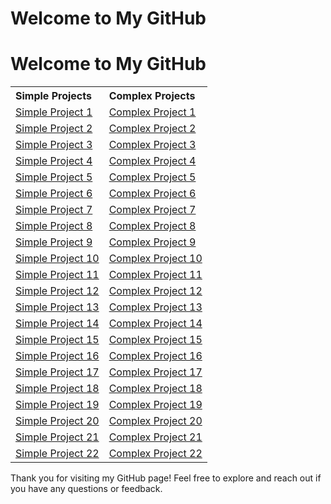 # Welcome to My GitHub
# Welcome to My GitHub

<table>
  <tr>
    <th align="left">Simple Projects</th>
    <th align="left">Complex Projects</th>
  </tr>
  <tr>
    <td><a href="#">Simple Project 1</a></td>
    <td><a href="#">Complex Project 1</a></td>
  </tr>
  <tr>
    <td><a href="#">Simple Project 2</a></td>
    <td><a href="#">Complex Project 2</a></td>
  </tr>
  <tr>
    <td><a href="#">Simple Project 3</a></td>
    <td><a href="#">Complex Project 3</a></td>
  </tr>
  <tr>
    <td><a href="#">Simple Project 4</a></td>
    <td><a href="#">Complex Project 4</a></td>
  </tr>
  <tr>
    <td><a href="#">Simple Project 5</a></td>
    <td><a href="#">Complex Project 5</a></td>
  </tr>
  <tr>
    <td><a href="#">Simple Project 6</a></td>
    <td><a href="#">Complex Project 6</a></td>
  </tr>
  <tr>
    <td><a href="#">Simple Project 7</a></td>
    <td><a href="#">Complex Project 7</a></td>
  </tr>
  <tr>
    <td><a href="#">Simple Project 8</a></td>
    <td><a href="#">Complex Project 8</a></td>
  </tr>
  <tr>
    <td><a href="#">Simple Project 9</a></td>
    <td><a href="#">Complex Project 9</a></td>
  </tr>
  <tr>
    <td><a href="#">Simple Project 10</a></td>
    <td><a href="#">Complex Project 10</a></td>
  </tr>
  <tr>
    <td><a href="#">Simple Project 11</a></td>
    <td><a href="#">Complex Project 11</a></td>
  </tr>
  <tr>
    <td><a href="#">Simple Project 12</a></td>
    <td><a href="#">Complex Project 12</a></td>
  </tr>
  <tr>
    <td><a href="#">Simple Project 13</a></td>
    <td><a href="#">Complex Project 13</a></td>
  </tr>
  <tr>
    <td><a href="#">Simple Project 14</a></td>
    <td><a href="#">Complex Project 14</a></td>
  </tr>
  <tr>
    <td><a href="#">Simple Project 15</a></td>
    <td><a href="#">Complex Project 15</a></td>
  </tr>
  <tr>
    <td><a href="#">Simple Project 16</a></td>
    <td><a href="#">Complex Project 16</a></td>
  </tr>
  <tr>
    <td><a href="#">Simple Project 17</a></td>
    <td><a href="#">Complex Project 17</a></td>
  </tr>
  <tr>
    <td><a href="#">Simple Project 18</a></td>
    <td><a href="#">Complex Project 18</a></td>
  </tr>
  <tr>
    <td><a href="#">Simple Project 19</a></td>
    <td><a href="#">Complex Project 19</a></td>
  </tr>
  <tr>
    <td><a href="#">Simple Project 20</a></td>
    <td><a href="#">Complex Project 20</a></td>
  </tr>
  <tr>
    <td><a href="#">Simple Project 21</a></td>
    <td><a href="#">Complex Project 21</a></td>
  </tr>
  <tr>
    <td><a href="#">Simple Project 22</a></td>
    <td><a href="#">Complex Project 22</a></td>
  </tr>
</table>

Thank you for visiting my GitHub page! Feel free to explore and reach out if you have any questions or feedback.



